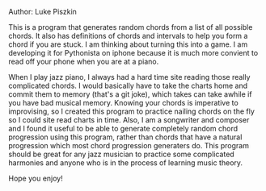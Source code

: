 Author: Luke Piszkin

This is a program that generates random chords from a list of all possible chords. It also has definitions of 
chords and intervals to help you form a chord if you are stuck. I am thinking about turning this into a game.
I am developing it for Pythonista on iphone because it is much more convient to read off your phone when you
are at a piano. 

When I play jazz piano, I always had a hard time site reading those really complicated chords. I would 
basically have to take the charts home and commit them to memory (that's a git joke), which takes can take awhile 
if you have bad musical memory. Knowing your chords is imperative to improvising, so I created this program to practice 
nailing chords on the fly so I could site read charts in time. Also, I am a songwriter and composer and I found it
useful to be able to generate completely random chord progression using this program, rather than chords that have a
natural progression which most chord progression generaters do. This program should be great for any jazz musician to 
practice some complicated harmonies and anyone who is in the process of learning music theory. 

Hope you enjoy!
